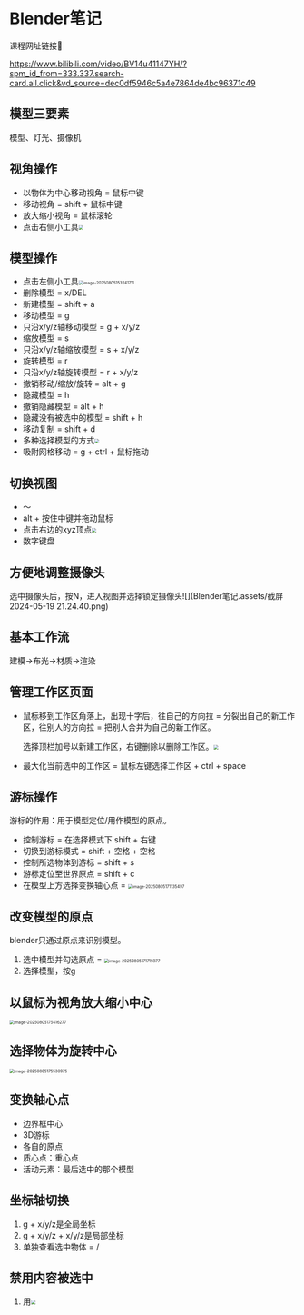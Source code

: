 # Blender笔记

课程网址链接🔗

https://www.bilibili.com/video/BV14u41147YH/?spm_id_from=333.337.search-card.all.click&vd_source=dec0df5946c5a4e7864de4bc96371c49



## 模型三要素

模型、灯光、摄像机



## 视角操作

- 以物体为中心移动视角 = 鼠标中键
- 移动视角 = shift + 鼠标中键
- 放大缩小视角 = 鼠标滚轮
- 点击右侧小工具<img src="Blender笔记.assets/Screenshot 2025-08-05 152851.png" style="zoom:50%;" />



## 模型操作

- 点击左侧小工具<img src="Blender笔记.assets/image-20250805153241711.png" alt="image-20250805153241711" style="zoom:50%;" />
- 删除模型 = x/DEL
- 新建模型 = shift + a
- 移动模型 = g
- 只沿x/y/z轴移动模型 = g + x/y/z
- 缩放模型 = s
- 只沿x/y/z轴缩放模型 = s + x/y/z
- 旋转模型 = r
- 只沿x/y/z轴旋转模型 = r + x/y/z
- 撤销移动/缩放/旋转 = alt + g
- 隐藏模型 = h
- 撤销隐藏模型 = alt + h
- 隐藏没有被选中的模型 = shift + h
- 移动复制 = shift + d
- 多种选择模型的方式<img src="Blender笔记.assets/Screenshot 2025-08-05 162603.png" style="zoom:50%;" />
- 吸附网格移动 = g + ctrl + 鼠标拖动



## 切换视图

- ～
- alt + 按住中键并拖动鼠标
- 点击右边的xyz顶点<img src="Blender笔记.assets/Screenshot 2025-08-05 162900.png" style="zoom:50%;" />
- 数字键盘



## 方便地调整摄像头

选中摄像头后，按N，进入视图并选择锁定摄像头![](Blender笔记.assets/截屏2024-05-19 21.24.40.png)



## 基本工作流

建模->布光->材质->渲染



## 管理工作区页面

- 鼠标移到工作区角落上，出现十字后，往自己的方向拉 = 分裂出自己的新工作区，往别人的方向拉 = 把别人合并为自己的新工作区。

  选择顶栏加号以新建工作区，右键删除以删除工作区。<img src="Blender笔记.assets/Screenshot 2025-08-05 164226.png" style="zoom:50%;" />

- 最大化当前选中的工作区 = 鼠标左键选择工作区 + ctrl + space



## 游标操作

游标的作用：用于模型定位/用作模型的原点。

- 控制游标 = 在选择模式下 shift + 右键
- 切换到游标模式  = shift + 空格 + 空格
- 控制所选物体到游标 = shift + s
- 游标定位至世界原点 = shift + c
- 在模型上方选择变换轴心点 = <img src="Blender笔记.assets/image-20250805171135497.png" alt="image-20250805171135497" style="zoom:50%;" />



## 改变模型的原点

blender只通过原点来识别模型。

1. 选中模型并勾选原点 = <img src="Blender笔记.assets/image-20250805171715977.png" alt="image-20250805171715977" style="zoom:50%;" />
2. 选择模型，按g



## 以鼠标为视角放大缩小中心

<img src="Blender笔记.assets/image-20250805175416277.png" alt="image-20250805175416277" style="zoom:50%;" />



## 选择物体为旋转中心

<img src="Blender笔记.assets/image-20250805175530975.png" alt="image-20250805175530975" style="zoom:50%;" />



## 变换轴心点

- 边界框中心
- 3D游标
- 各自的原点
- 质心点：重心点
- 活动元素：最后选中的那个模型



## 坐标轴切换

1. g + x/y/z是全局坐标
2. g +  x/y/z +  x/y/z是局部坐标
3. 单独查看选中物体 = /



## 禁用内容被选中

1. 用<img src="Blender笔记.assets/Screenshot 2025-08-06 091458.png" style="zoom:50%;" />